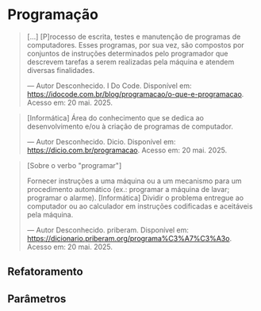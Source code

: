 # Programação

>[...] [P]rocesso de escrita, testes e manutenção de programas de computadores. Esses programas, por sua vez, são compostos por conjuntos de instruções determinados pelo programador que descrevem tarefas a serem realizadas pela máquina e atendem diversas finalidades.
>
>— Autor Desconhecido. I Do Code. Disponível em: <https://idocode.com.br/blog/programacao/o-que-e-programacao>. Acesso em: 20 mai. 2025.

>[Informática] Área do conhecimento que se dedica ao desenvolvimento e/ou à criação de programas de computador.
>
>— Autor Desconhecido. Dicio. Disponível em: <https://dicio.com.br/programacao>. Acesso em: 20 mai. 2025.

>[Sobre o verbo "programar"]
>
>Fornecer instruções a uma máquina ou a um mecanismo para um procedimento automático (ex.: programar a máquina de lavar; programar o alarme).
>[Informática] Dividir o problema entregue ao computador ou ao calculador em instruções codificadas e aceitáveis pela máquina.
>
>— Autor Desconhecido. priberam. Disponível em: <https://dicionario.priberam.org/programa%C3%A7%C3%A3o>. Acesso em: 20 mai. 2025.

## Refatoramento

## Parâmetros

